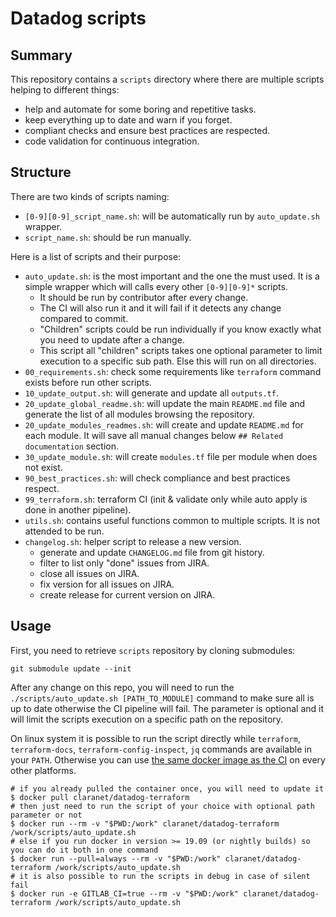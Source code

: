 # Datadog scripts

## Summary

This repository contains a `scripts` directory where there are multiple scripts helping to different things:

- help and automate for some boring and repetitive tasks.
- keep everything up to date and warn if you forget.
- compliant checks and ensure best practices are respected.
- code validation for continuous integration.

## Structure

There are two kinds of scripts naming:

- `[0-9][0-9]_script_name.sh`: will be automatically run by `auto_update.sh` wrapper.
- `script_name.sh`: should be run manually.

Here is a list of scripts and their purpose:

- `auto_update.sh`: is the most important and the one the must used. It is a simple wrapper which will calls every other `[0-9][0-9]*` scripts. 
  - It should be run by contributor after every change.
  - The CI will also run it and it will fail if it detects any change compared to commit.
  - "Children" scripts could be run individually if you know exactly what you need to update after a change.
  - This script all "children" scripts takes one optional parameter to limit execution to a specific sub path. Else this will run on all directories.
- `00_requirements.sh`: check some requirements like `terraform` command exists before run other scripts.
- `10_update_output.sh`: will generate and update all `outputs.tf`.
- `20_update_global_readme.sh`: will update the main `README.md` file and generate the list of all modules browsing the repository.
- `20_update_modules_readmes.sh`: will create and update `README.md` for each module. It will save all manual changes below `## Related documentation` section.
- `30_update_module.sh`: will create `modules.tf` file per module when does not exist.
- `90_best_practices.sh`: will check compliance and best practices respect.
- `99_terraform.sh`: terraform CI (init & validate only while auto apply is done in another pipeline).
- `utils.sh`: contains useful functions common to multiple scripts. It is not attended to be run.
- `changelog.sh`: helper script to release a new version.
  - generate and update `CHANGELOG.md` file from git history.
  - filter to list only "done" issues from JIRA.
  - close all issues on JIRA.
  - fix version for all issues on JIRA.
  - create release for current version on JIRA.

## Usage

First, you need to retrieve `scripts` repository by cloning submodules:

```
git submodule update --init
```

After any change on this repo, you will need to run the `./scripts/auto_update.sh [PATH_TO_MODULE]` command to make sure all is up to date otherwise the CI pipeline will fail.
The parameter is optional and it will limit the scripts execution on a specific path on the repository.

On linux system it is possible to run the script directly while `terraform`, `terraform-docs`, `terraform-config-inspect`, `jq` commands are available in your `PATH`.
Otherwise you can use [the same docker image as the CI](https://hub.docker.com/r/claranet/datadog-terraform) on every other platforms.


```
# if you already pulled the container once, you will need to update it
$ docker pull claranet/datadog-terraform
# then just need to run the script of your choice with optional path parameter or not
$ docker run --rm -v "$PWD:/work" claranet/datadog-terraform /work/scripts/auto_update.sh
# else if you run docker in version >= 19.09 (or nightly builds) so you can do it both in one command
$ docker run --pull=always --rm -v "$PWD:/work" claranet/datadog-terraform /work/scripts/auto_update.sh
# it is also possible to run the scripts in debug in case of silent fail
$ docker run -e GITLAB_CI=true --rm -v "$PWD:/work" claranet/datadog-terraform /work/scripts/auto_update.sh
```
